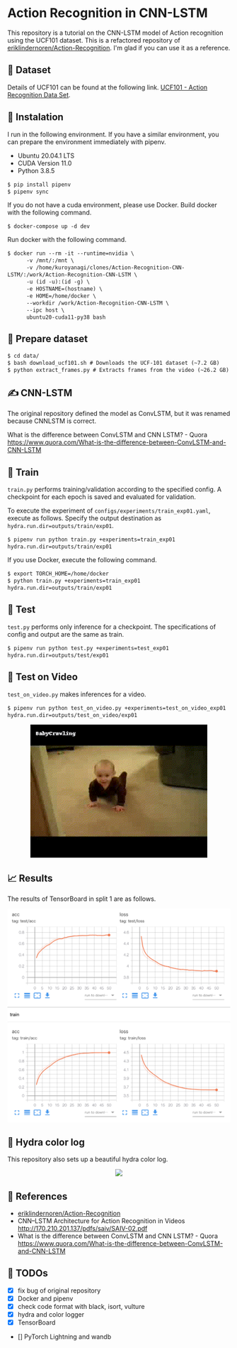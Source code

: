 # Action Recognition in CNN-LSTM

This repository is a tutorial on the CNN-LSTM model of Action recognition using the UCF101 dataset. This is a refactored repository of [eriklindernoren/Action-Recognition](https://github.com/eriklindernoren/Action-Recognition). I'm glad if you can use it as a reference.

## :gift: Dataset

Details of UCF101 can be found at the following link. [UCF101 - Action Recognition Data Set](https://www.crcv.ucf.edu/data/UCF101.php).

## :whale: Instalation

I run in the following environment. If you have a similar environment, you can prepare the environment immediately with pipenv.

* Ubuntu 20.04.1 LTS
* CUDA Version 11.0
* Python 3.8.5

```
$ pip install pipenv
$ pipenv sync
```

If you do not have a cuda environment, please use Docker. Build docker with the following command.

```
$ docker-compose up -d dev
```

Run docker with the following command.

```
$ docker run --rm -it --runtime=nvidia \
      -v /mnt/:/mnt \
      -v /home/kuroyanagi/clones/Action-Recognition-CNN-LSTM/:/work/Action-Recognition-CNN-LSTM \
      -u (id -u):(id -g) \
      -e HOSTNAME=(hostname) \
      -e HOME=/home/docker \
      --workdir /work/Action-Recognition-CNN-LSTM \
      --ipc host \
      ubuntu20-cuda11-py38 bash
```

## :gift: Prepare dataset

```
$ cd data/
$ bash download_ucf101.sh # Downloads the UCF-101 dataset (~7.2 GB)
$ python extract_frames.py # Extracts frames from the video (~26.2 GB)
```

## :writing_hand: CNN-LSTM

The original repository defined the model as ConvLSTM, but it was renamed because CNNLSTM is correct.

What is the difference between ConvLSTM and CNN LSTM? - Quora https://www.quora.com/What-is-the-difference-between-ConvLSTM-and-CNN-LSTM

## :runner: Train

`train.py` performs training/validation according to the specified config. A checkpoint for each epoch is saved and evaluated for validation.

To execute the experiment of `configs/experiments/train_exp01.yaml`, execute as follows. Specify the output destination as `hydra.run.dir=outputs/train/exp01`.

```
$ pipenv run python train.py +experiments=train_exp01 hydra.run.dir=outputs/train/exp01
```

If you use Docker, execute the following command.

```
$ export TORCH_HOME=/home/docker
$ python train.py +experiments=train_exp01 hydra.run.dir=outputs/train/exp01
```

## :standing_person: Test

`test.py` performs only inference for a checkpoint. The specifications of config and output are the same as train.

```
$ pipenv run python test.py +experiments=test_exp01 hydra.run.dir=outputs/test/exp01
```

## :movie_camera: Test on Video

`test_on_video.py` makes inferences for a video.

```
$ pipenv run python test_on_video.py +experiments=test_on_video_exp01 hydra.run.dir=outputs/test_on_video/exp01
```

<p align="center">
    <img src="results/v_BabyCrawling_g01_c01.gif" width="400"\>
</p>

## :chart_with_upwards_trend: Results

The results of TensorBoard in split 1 are as follows.

![tensorboard](results/tensorboard.png)

## :traffic_light: Hydra color log

This repository also sets up a beautiful hydra color log.

<p align="center">
    <img src="results/hydra_color_log.gif" width="640"\>
</p>

## :closed_book: References

* [eriklindernoren/Action-Recognition](https://github.com/eriklindernoren/Action-Recognition)
* CNN–LSTM Architecture for Action Recognition in Videos http://170.210.201.137/pdfs/saiv/SAIV-02.pdf
* What is the difference between ConvLSTM and CNN LSTM? - Quora https://www.quora.com/What-is-the-difference-between-ConvLSTM-and-CNN-LSTM


## :rocket: TODOs

- [x] fix bug of original repository
- [x] Docker and pipenv
- [x] check code format with black, isort, vulture
- [x] hydra and color logger
- [x] TensorBoard
- [] PyTorch Lightning and wandb
